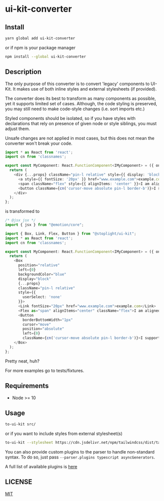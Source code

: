 # ui-kit-converter

## Install

```sh
yarn global add ui-kit-converter
```

or if npm is your package manager

```sh
npm install --global ui-kit-converter
```

## Description

The only purpose of this converter is to convert 'legacy' components to UI-Kit.
It makes use of both inline styles and external stylesheets (if provided).

The converter does its best to transform as many components as possible, yet it supports limited set of cases.
Although, the code styling is preserved, you may still need to make code-style changes (i.e. sort imports etc.)

Styled components should be isolated, so if you have styles with declarations that rely on presence of given node or style siblings, you must adjust them.

Unsafe changes are not applied in most cases, but this does not mean the converter won't break your code.


```typescript jsx
import * as React from 'react';
import cn from 'classnames';

export const MyComponent: React.FunctionComponent<IMyComponent> = ({ onClick, ...props }) => {
  return (
    <div {...props} className="pin-l relative" style={{ display: 'block', backgroundColor: 'blue', userSelect: 'none' }}>
      <a style={{ fontSize: '20px' }} href="www.example.com">example.com</a>
      <span className="flex" style={{ alignItems: 'center' }}>I am aligned!</span>
      <button className={cn('cursor-move absolute pin-l border-b')}>I support classnames too!</button>
    </div>
  );
};
```

is transformed to

```typescript jsx
/* @jsx jsx */
import { jsx } from "@emotion/core";

import { Box, Link, Flex, Button } from "@stoplight/ui-kit";
import * as React from 'react';
import cn from 'classnames';

export const MyComponent: React.FunctionComponent<IMyComponent> = ({ onClick, ...props }) => {
  return (
    <Box
      position="relative"
      left={0}
      backgroundColor="blue"
      display="block"
      {...props}
      className="pin-l relative"
      style={{
        userSelect: 'none'
      }}>
      <Link fontSize="20px" href="www.example.com">example.com</Link>
      <Flex as="span" alignItems="center" className="flex">I am aligned!</Flex>
      <Button
        borderBottomWidth="1px"
        cursor="move"
        position="absolute"
        left={0}
        className={cn('cursor-move absolute pin-l border-b')}>I support classnames too!</Button>
    </Box>
  );
};
```

Pretty neat, huh?

For more examples go to tests/fixtures.

## Requirements

* Node >= 10

## Usage

```sh
to-ui-kit src/
```

or if you want to include styles from external stylesheet(s)

```sh
to-ui-kit --stylesheet https://cdn.jsdelivr.net/npm/tailwindcss/dist/tailwind.min.css -- src/
```

You can also provide custom plugins to the parser to handle non-standard syntax.
To do so, just pass `--parser.plugins typescript asyncGenerators`.

A full list of available plugins is [here](https://babeljs.io/docs/en/babel-parser#plugins)

## LICENSE

[MIT](https://github.com/P0lip/ui-kit-converter/blob/master/LICENSE)
